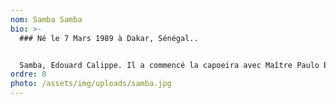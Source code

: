 ```yaml
---
nom: Samba Samba
bio: >-
  ### Né le 7 Mars 1989 à Dakar, Sénégal..


  Samba, Edouard Calippe. Il a commencé la capoeira avec Maître Paulo Boa-Vida depuis l’âge de 7 ans. Parallèlement à sa pratique de la capoeira, il fait du théâtre, cinéma, écrit du rap et dessine. Il est également créateur d’une marque de vêtement dans le cadre du commerce équitable avec son école (le lycée de la solidarité international.)
ordre: 0
photo: /assets/img/uploads/samba.jpg
---
```


